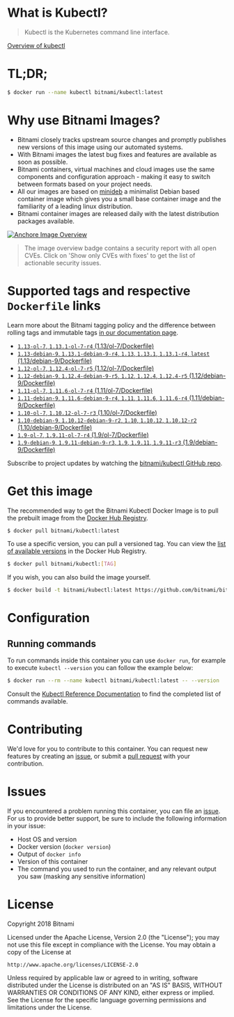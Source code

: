 
# What is Kubectl?

> Kubectl is the Kubernetes command line interface.

[Overview of kubectl](https://kubernetes.io/docs/reference/kubectl/overview/)

# TL;DR;

```bash
$ docker run --name kubectl bitnami/kubectl:latest
```

# Why use Bitnami Images?

* Bitnami closely tracks upstream source changes and promptly publishes new versions of this image using our automated systems.
* With Bitnami images the latest bug fixes and features are available as soon as possible.
* Bitnami containers, virtual machines and cloud images use the same components and configuration approach - making it easy to switch between formats based on your project needs.
* All our images are based on [minideb](https://github.com/bitnami/minideb) a minimalist Debian based container image which gives you a small base container image and the familiarity of a leading linux distribution.
* Bitnami container images are released daily with the latest distribution packages available.

[![Anchore Image Overview](https://anchore.io/service/badges/image/d78d91421e4ccd244f2d91414ea8261cca8468562ae55ab5d184a3739a3cebc5)](https://anchore.io/image/dockerhub/bitnami%2Fkubectl%3Alatest#security)

> The image overview badge contains a security report with all open CVEs. Click on 'Show only CVEs with fixes' to get the list of actionable security issues.

# Supported tags and respective `Dockerfile` links

Learn more about the Bitnami tagging policy and the difference between rolling tags and immutable tags [in our documentation page](https://docs.bitnami.com/containers/how-to/understand-rolling-tags-containers/).


* [`1.13-ol-7`, `1.13.1-ol-7-r4` (1.13/ol-7/Dockerfile)](https://github.com/bitnami/bitnami-docker-kubectl/blob/1.13.1-ol-7-r4/1.13/ol-7/Dockerfile)
* [`1.13-debian-9`, `1.13.1-debian-9-r4`, `1.13`, `1.13.1`, `1.13.1-r4`, `latest` (1.13/debian-9/Dockerfile)](https://github.com/bitnami/bitnami-docker-kubectl/blob/1.13.1-debian-9-r4/1.13/debian-9/Dockerfile)
* [`1.12-ol-7`, `1.12.4-ol-7-r5` (1.12/ol-7/Dockerfile)](https://github.com/bitnami/bitnami-docker-kubectl/blob/1.12.4-ol-7-r5/1.12/ol-7/Dockerfile)
* [`1.12-debian-9`, `1.12.4-debian-9-r5`, `1.12`, `1.12.4`, `1.12.4-r5` (1.12/debian-9/Dockerfile)](https://github.com/bitnami/bitnami-docker-kubectl/blob/1.12.4-debian-9-r5/1.12/debian-9/Dockerfile)
* [`1.11-ol-7`, `1.11.6-ol-7-r4` (1.11/ol-7/Dockerfile)](https://github.com/bitnami/bitnami-docker-kubectl/blob/1.11.6-ol-7-r4/1.11/ol-7/Dockerfile)
* [`1.11-debian-9`, `1.11.6-debian-9-r4`, `1.11`, `1.11.6`, `1.11.6-r4` (1.11/debian-9/Dockerfile)](https://github.com/bitnami/bitnami-docker-kubectl/blob/1.11.6-debian-9-r4/1.11/debian-9/Dockerfile)
* [`1.10-ol-7`, `1.10.12-ol-7-r3` (1.10/ol-7/Dockerfile)](https://github.com/bitnami/bitnami-docker-kubectl/blob/1.10.12-ol-7-r3/1.10/ol-7/Dockerfile)
* [`1.10-debian-9`, `1.10.12-debian-9-r2`, `1.10`, `1.10.12`, `1.10.12-r2` (1.10/debian-9/Dockerfile)](https://github.com/bitnami/bitnami-docker-kubectl/blob/1.10.12-debian-9-r2/1.10/debian-9/Dockerfile)
* [`1.9-ol-7`, `1.9.11-ol-7-r4` (1.9/ol-7/Dockerfile)](https://github.com/bitnami/bitnami-docker-kubectl/blob/1.9.11-ol-7-r4/1.9/ol-7/Dockerfile)
* [`1.9-debian-9`, `1.9.11-debian-9-r3`, `1.9`, `1.9.11`, `1.9.11-r3` (1.9/debian-9/Dockerfile)](https://github.com/bitnami/bitnami-docker-kubectl/blob/1.9.11-debian-9-r3/1.9/debian-9/Dockerfile)

Subscribe to project updates by watching the [bitnami/kubectl GitHub repo](https://github.com/bitnami/bitnami-docker-kubectl).

# Get this image

The recommended way to get the Bitnami Kubectl Docker Image is to pull the prebuilt image from the [Docker Hub Registry](https://hub.docker.com/r/bitnami/kubectl).

```bash
$ docker pull bitnami/kubectl:latest
```

To use a specific version, you can pull a versioned tag. You can view the [list of available versions](https://hub.docker.com/r/bitnami/kubectl/tags/) in the Docker Hub Registry.

```bash
$ docker pull bitnami/kubectl:[TAG]
```

If you wish, you can also build the image yourself.

```bash
$ docker build -t bitnami/kubectl:latest https://github.com/bitnami/bitnami-docker-kubectl.git
```

# Configuration

## Running commands

To run commands inside this container you can use `docker run`, for example to execute `kubectl --version` you can follow the example below:

```bash
$ docker run --rm --name kubectl bitnami/kubectl:latest -- --version
```

Consult the [Kubectl Reference Documentation](https://kubernetes.io/docs/reference/generated/kubectl/kubectl-commands) to find the completed list of commands available.

# Contributing

We'd love for you to contribute to this container. You can request new features by creating an [issue](https://github.com/bitnami/bitnami-docker-kubectl/issues), or submit a [pull request](https://github.com/bitnami/bitnami-docker-kubectl/pulls) with your contribution.

# Issues

If you encountered a problem running this container, you can file an [issue](https://github.com/bitnami/bitnami-docker-kubectl/issues). For us to provide better support, be sure to include the following information in your issue:

- Host OS and version
- Docker version (`docker version`)
- Output of `docker info`
- Version of this container
- The command you used to run the container, and any relevant output you saw (masking any sensitive information)

# License

Copyright 2018 Bitnami

Licensed under the Apache License, Version 2.0 (the "License");
you may not use this file except in compliance with the License.
You may obtain a copy of the License at

    http://www.apache.org/licenses/LICENSE-2.0

Unless required by applicable law or agreed to in writing, software
distributed under the License is distributed on an "AS IS" BASIS,
WITHOUT WARRANTIES OR CONDITIONS OF ANY KIND, either express or implied.
See the License for the specific language governing permissions and
limitations under the License.
